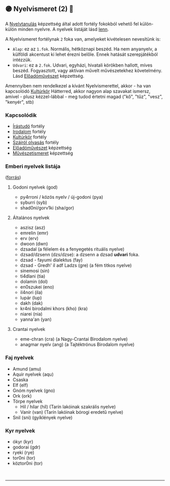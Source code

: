 ## 🟣 Nyelvismeret (2) 🔁

A [Nyelvtanulás](../kepzettsegek.szekunder/nyelvtanulas.md) képzettség által adott fortély fokokból vehető fel külön-külön minden nyelvre. A nyelvek listáját lásd [lenn](#emberi-nyelvek-list%C3%A1ja).

A Nyelvismeret fortélynak `2` foka van, amelyeket kivételesen nevesítünk is:

- `Alap`: ez az `1.fok`. Normális, hétköznapi beszéd. Ha nem anyanyelv, a külföldi akcentust ki lehet érezni belőle. Ennek hatását szerepjátékból intézzük.
- `Udvari`: ez a `2.fok`. Udvari, egyházi, hivatali körökben hallott, míves beszéd. Fogyasztott, vagy aktívan művelt művészetekhez követelmény. Lásd [Előadóművészet](../kepzettsegek.szekunder/eloadomuveszet.md) képzettség.

Amennyiben nem rendelkezel a kívánt Nyelvismerettel, akkor - ha van kapcsolódó [Kultúrkör](kulturkor.md) Hátterred, akkor nagyon alap szavakat ismersz, amivel - plusz kézzel-lábbal - meg tudod értetni magad ("kő", "tűz", "vesz", "kenyér", stb)

### Kapcsolódik

- [Írástudó](../fortelyok.altalanos/irastudo.md) fortély
- [Irodalom](../fortelyok.szabad/irodalom.md) fortély
- [Kultúrkör](kulturkor.md) fortély
- [Szájról olvasás](../fortelyok.altalanos/szajrol_olvasas.md) fortély
- [Előadóművészet](../kepzettsegek.szekunder/eloadomuveszet.md) képzettség
- [Művészetismeret](../kepzettsegek.szekunder/muveszetismeret.md) képzettség

### Emberi nyelvek listája
([forrás](https://magus.fandom.com/hu/wiki/Nyelvek_%C3%A9s_nyelcsal%C3%A1dok))

1. Godoni nyelvek (god)
    - py4rroni / közös nyelv / új-godoni (pya)
    - syburri (syb)
    - shad0ni/gorv1ki (sha/gor)

2. Általános nyelvek
    - aszisz (asz)
    - emrelin (emr)
    - erv (erv)
    - dwoon (dwn)
    - dzsadal (a félelem és a fenyegetés rituális nyelve)
    - dzsad/dzsenn (dzs/dzse): a dzsenn a dzsad **udvari** foka.
    - dzsad - fayumi dialektus (fay)
    - dzsad - Gredh' il adf Ladzs (gre) (a fém titkos nyelve)
    - sinemosi (sin)
    - ti4dlani (tia)
    - dolamin (dol)
    - en0szukei (eno)
    - il4nori (ila)
    - lupár (lup)
    - dakh (dak)
    - kr4ni birodalmi khors (kho) (kra)
    - niarei (nia)
    - yanna'an (yan)
3.  Crantai nyelvek
    - eme-chran (cra) (a Nagy-Crantai Birodalom nyelve)
    - anagmar nyelv (ang) (a Tajtéktrónus Birodalom nyelve)

### Faj nyelvek

- Amund (amu)
- Aquir nyelvek (aqu)
- Csaska
- Elf (elf)
- Gnóm nyelvek (gno)
- Ork (ork)
- Törpe nyelvek
  - Híl / hílar (híl) (Tarín lakóinak szakrális nyelve)
  - Vanír  (van) (Tarín lakóinak bórogi eredetű nyelve)
- Snil (sni) (gyíklények nyelve)

### Kyr nyelvek

- ókyr (kyr)
- godorai (gdr)
- ryeki  (rye)
- tor0ni (tor)
- köztor0ni (tor)

<br />

---
